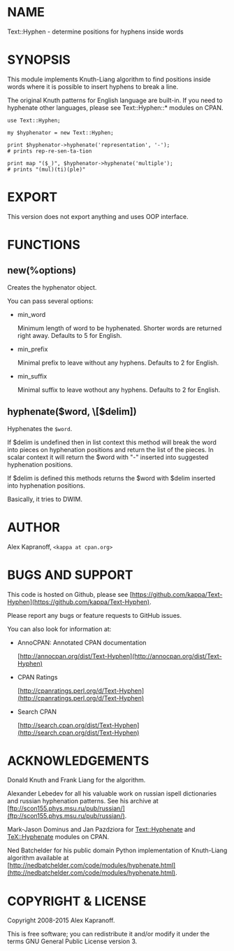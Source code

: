 # NAME

Text::Hyphen - determine positions for hyphens inside words

# SYNOPSIS

This module implements Knuth-Liang algorithm to find positions inside
words where it is possible to insert hyphens to break a line.

The original Knuth patterns for English language are built-in.
If you need to hyphenate other languages, please see Text::Hyphen::\*
modules on CPAN.

    use Text::Hyphen;

    my $hyphenator = new Text::Hyphen;

    print $hyphenator->hyphenate('representation', '-');
    # prints rep-re-sen-ta-tion

    print map "($_)", $hyphenator->hyphenate('multiple');
    # prints "(mul)(ti)(ple)"

# EXPORT

This version does not export anything and uses OOP interface.

# FUNCTIONS

## new(%options)

Creates the hyphenator object.

You can pass several options:

- min\_word

    Minimum length of word to be hyphenated. Shorter words are returned
    right away. Defaults to 5 for English.

- min\_prefix

    Minimal prefix to leave without any hyphens. Defaults to 2 for
    English.

- min\_suffix

    Minimal suffix to leave wothout any hyphens. Defaults to 2 for
    English.

## hyphenate($word, \[$delim\])

Hyphenates the `$word`.

If $delim is undefined then in list context this method will break the word
into pieces on hyphenation positions and return the list of the pieces.
In scalar context it will return the $word with "-" inserted into suggested
hyphenation positions.

If $delim is defined this methods returns the $word with $delim inserted
into hyphenation positions.

Basically, it tries to DWIM.

# AUTHOR

Alex Kapranoff, `<kappa at cpan.org>`

# BUGS AND SUPPORT

This code is hosted on Github, please see [https://github.com/kappa/Text-Hyphen](https://github.com/kappa/Text-Hyphen).

Please report any bugs or feature requests to GitHub issues.

You can also look for information at:

- AnnoCPAN: Annotated CPAN documentation

    [http://annocpan.org/dist/Text-Hyphen](http://annocpan.org/dist/Text-Hyphen)

- CPAN Ratings

    [http://cpanratings.perl.org/d/Text-Hyphen](http://cpanratings.perl.org/d/Text-Hyphen)

- Search CPAN

    [http://search.cpan.org/dist/Text-Hyphen](http://search.cpan.org/dist/Text-Hyphen)

# ACKNOWLEDGEMENTS

Donald Knuth and Frank Liang for the algorithm.

Alexander Lebedev for all his valuable work on russian ispell
dictionaries and russian hyphenation patterns. See his archive
at [ftp://scon155.phys.msu.ru/pub/russian/](ftp://scon155.phys.msu.ru/pub/russian/).

Mark-Jason Dominus and Jan Pazdziora for [Text::Hyphenate](https://metacpan.org/pod/Text::Hyphenate) and [TeX::Hyphenate](https://metacpan.org/pod/TeX::Hyphenate)
modules on CPAN.

Ned Batchelder for his public domain Python implementation of
Knuth-Liang algorithm available at [http://nedbatchelder.com/code/modules/hyphenate.html](http://nedbatchelder.com/code/modules/hyphenate.html).

# COPYRIGHT & LICENSE

Copyright 2008-2015 Alex Kapranoff.

This is free software; you can redistribute it and/or modify it under
the terms GNU General Public License version 3.
